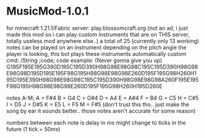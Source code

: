 # MusicMod-1.0.1

for minecraft 1.21.1/Fabric
server: play.blossomcraft.org (not an ad, i just made this mod so i can play custom instruments that are on THIS server, totally useless mod anywhere else..)
a total of 25 (currently only 13 working) notes can be played on an instrument depending on the pitch angle the player is looking, this bot plays these instruments automatically
custom cmd: /String ;code;
code example:  (Never gonna give you up)
 G195F195E195G390D195C195D390H98G98E98G98C195C195D390H98G98E98G98D195D195E195F98G195H98G98E98G98E260D195F195G98H260H195D195E390H98G98E98G98C195C195D390H98G98E98G98A260F195E195F98G195H98G98E98G98E260D195F195G98H260H195D260E

notes A-M;
    A = F#4
    B = G4
    C = G#4
    D = A4
    E = A#4
    F = B4
    G = C5
    H = C#5
    I = D5
    J = D#5
    K = E5
    L = F5
    M = F#5
(don't trust this tho.. just make the song by ear it sounds better.. those notes aren't accurate for some reason)

numbers between each note is delay in ms
might change to ticks in the future (1 tick = 50ms) 
